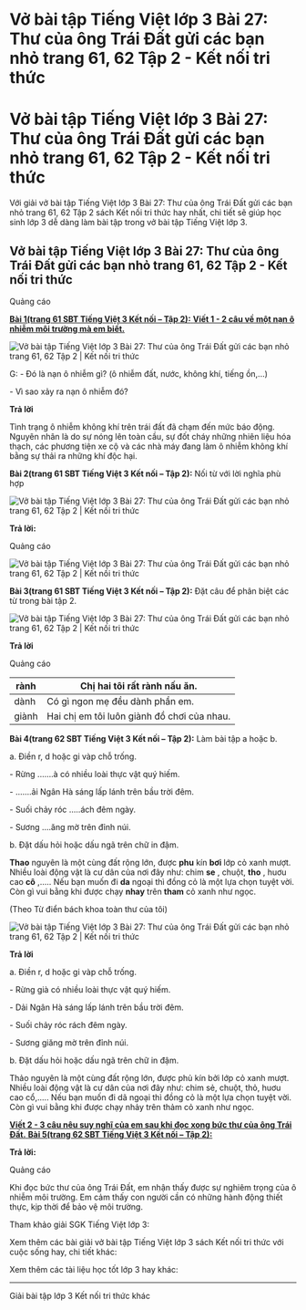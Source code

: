# Vở bài tập Tiếng Việt lớp 3 Bài 27: Thư của ông Trái Đất gửi các bạn nhỏ trang 61, 62 Tập 2 - Kết nối tri thức

# Vở bài tập Tiếng Việt lớp 3 Bài 27: Thư của ông Trái Đất gửi các bạn nhỏ trang 61, 62 Tập 2 - Kết nối tri thức

Với giải vở bài tập Tiếng Việt lớp 3 Bài 27: Thư của ông Trái Đất gửi các bạn nhỏ trang 61, 62 Tập 2 sách Kết nối tri thức hay nhất, chi tiết sẽ giúp học sinh lớp 3 dễ dàng làm bài tập trong vở bài tập Tiếng Việt lớp 3.

## Vở bài tập Tiếng Việt lớp 3 Bài 27: Thư của ông Trái Đất gửi các bạn nhỏ trang 61, 62 Tập 2 - Kết nối tri thức

Quảng cáo

[**Bài 1(trang 61 SBT Tiếng Việt 3 Kết nối – Tập 2):** **Viết 1 - 2 câu về một nạn ô nhiễm môi trường mà em biết.**](https://vietjack.com/vbt-tieng-viet-3-kn/viet-1-2-cau-ve-mot-nan-o-nhiem-moi-truong-ma-em-biet-vm.jsp)

![Vở bài tập Tiếng Việt lớp 3 Bài 27: Thư của ông Trái Đất gửi các bạn nhỏ trang 61, 62 Tập 2 | Kết nối tri thức](https://vietjack.com/vbt-tieng-viet-3-kn/images/bai-27-thu-cua-ong-trai-dat-gui-cac-ban-nho-140519.PNG)

G: - Đó là nạn ô nhiễm gì? (ô nhiễm đất, nước, không khí, tiếng ồn,...)

\- Vì sao xảy ra nạn ô nhiễm đó?

**Trả lời**

Tình trạng ô nhiễm không khí trên trái đất đã chạm đến mức báo động. Nguyên nhân là do sự nóng lên toàn cầu, sự đốt cháy những nhiên liệu hóa thạch, các phương tiện xe cộ và các nhà máy đang làm ô nhiễm không khí bằng sự thải ra những khí độc hại. 

**Bài 2(trang 61 SBT Tiếng Việt 3 Kết nối – Tập 2):** Nối từ với lời nghĩa phù hợp 

![Vở bài tập Tiếng Việt lớp 3 Bài 27: Thư của ông Trái Đất gửi các bạn nhỏ trang 61, 62 Tập 2 | Kết nối tri thức](https://vietjack.com/vbt-tieng-viet-3-kn/images/bai-27-thu-cua-ong-trai-dat-gui-cac-ban-nho-140515.PNG)

**Trả lời:**

Quảng cáo

![Vở bài tập Tiếng Việt lớp 3 Bài 27: Thư của ông Trái Đất gửi các bạn nhỏ trang 61, 62 Tập 2 | Kết nối tri thức](https://vietjack.com/vbt-tieng-viet-3-kn/images/bai-27-thu-cua-ong-trai-dat-gui-cac-ban-nho-140516.PNG)

**Bài 3(trang 61 SBT Tiếng Việt 3 Kết nối – Tập 2):** Đặt câu để phân biệt các từ trong bài tập 2.

![Vở bài tập Tiếng Việt lớp 3 Bài 27: Thư của ông Trái Đất gửi các bạn nhỏ trang 61, 62 Tập 2 | Kết nối tri thức](https://vietjack.com/vbt-tieng-viet-3-kn/images/bai-27-thu-cua-ong-trai-dat-gui-cac-ban-nho-140514.PNG)

**Trả lời**

Quảng cáo

rành | Chị hai tôi rất rành nấu ăn.  
---|---  
dành | Có gì ngon mẹ đều dành phần em.  
giành | Hai chị em tôi luôn giành đồ chơi của nhau.  
  
  


**Bài 4(trang 62 SBT Tiếng Việt 3 Kết nối – Tập 2):** Làm bài tập a hoặc b.

a. Điền r, d hoặc gi vàp chỗ trống.

\- Rừng .......à có nhiều loài thực vật quý hiếm.

\- .......ải Ngân Hà sáng lấp lánh trên bầu trời đêm.

\- Suối chảy róc .....ách đêm ngày.

\- Sương ....ăng mờ trên đỉnh núi.

b. Đặt dấu hỏi hoặc dấu ngã trên chữ in đậm.

**Thao** nguyên là một cùng đất rộng lớn, được **phu** kín **bơi** lớp cỏ xanh mượt. Nhiều loài động vật là cư dân của nơi đây như: chim **se** , chuột, **tho** , huơu cao **cô** ,..... Nếu bạn muốn đi **da** ngoại thì đồng cỏ là một lựa chọn tuyệt vời. Còn gì vui bằng khi được chạy **nhay** trên **tham** cỏ xanh như ngọc.

(Theo Từ điển bách khoa toàn thư của tôi)

![Vở bài tập Tiếng Việt lớp 3 Bài 27: Thư của ông Trái Đất gửi các bạn nhỏ trang 61, 62 Tập 2 | Kết nối tri thức](https://vietjack.com/vbt-tieng-viet-3-kn/images/bai-27-thu-cua-ong-trai-dat-gui-cac-ban-nho-140518.PNG)

**Trả lời**

a. Điền r, d hoặc gi vàp chỗ trống.

\- Rừng già có nhiều loài thực vật quý hiếm.

\- Dải Ngân Hà sáng lấp lánh trên bầu trời đêm.

\- Suối chảy róc rách đêm ngày.

\- Sương giăng mờ trên đỉnh núi.

b. Đặt dấu hỏi hoặc dấu ngã trên chữ in đậm.

Thảo nguyên là một cùng đất rộng lớn, được phủ kín bởi lớp cỏ xanh mượt. Nhiều loài động vật là cư dân của nơi đây như: chim sẻ, chuột, thỏ, huơu cao cổ,..... Nếu bạn muốn đi dã ngoại thì đồng cỏ là một lựa chọn tuyệt vời. Còn gì vui bằng khi được chạy nhảy trên thảm cỏ xanh như ngọc.

[**Viết 2 - 3 câu nêu suy nghĩ của em sau khi đọc xong bức thư của ông Trái Đất.** **Bài 5(trang 62 SBT Tiếng Việt 3 Kết nối – Tập 2):**](https://vietjack.com/vbt-tieng-viet-3-kn/neu-suy-nghi-cua-em-sau-khi-doc-xong-buc-thu-cua-ong-trai-dat-vm.jsp)

**Trả lời:**

Quảng cáo

Khi đọc bức thư của ông Trái Đất, em nhận thấy được sự nghiêm trọng của ô nhiễm môi trường. Em cảm thấy con người cần có những hành động thiết thực, kịp thời để bảo vệ môi trường.   
  


Tham khảo giải SGK Tiếng Việt lớp 3:

Xem thêm các bài giải vở bài tập Tiếng Việt lớp 3 sách Kết nối tri thức với cuộc sống hay, chi tiết khác:

Xem thêm các tài liệu học tốt lớp 3 hay khác:

* * *

Giải bài tập lớp 3 Kết nối tri thức khác
